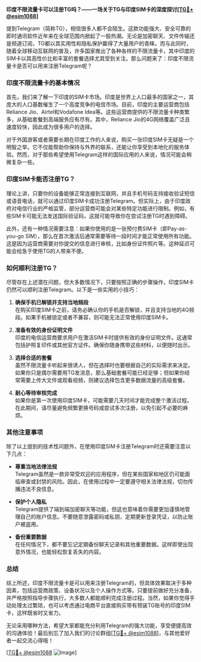 **印度不限流量卡可以注册TG吗？——一场关于TG与印度SIM卡的深度探讨[[TG💪+ @esim1088](https://t.me/s/esim1088)]**

提到Telegram（简称TG），相信很多人都不会陌生。这款功能强大、安全可靠的即时通讯软件近年来在全球范围内掀起了一股热潮。无论是加密聊天、文件传输还是频道订阅，TG都以其实用性和隐私保护赢得了大量用户的青睐。而与此同时，随着全球移动互联网的普及，许多国家推出了各种各样的不限流量卡，其中印度的SIM卡以其高性价比和丰富的套餐选择尤其受到关注。那么问题来了：印度不限流量卡是否可以用来注册Telegram呢？

### **印度不限流量卡的基本情况**

首先，我们来了解一下印度的SIM卡市场。印度是世界上人口最多的国家之一，其庞大的人口基数催生了一个高度竞争的电信市场。目前，印度的主要运营商包括Reliance Jio、Airtel和Vodafone Idea等。这些运营商提供的不限流量卡种类繁多，从基础套餐到高端服务应有尽有。其中，Reliance Jio的4G网络覆盖广泛且速度较快，因此成为很多用户的选择。

对于外国游客或者需要长期在印度工作的人来说，购买一张印度SIM卡无疑是一个明智之举。它不仅能帮助你保持与外界的联系，还能让你享受到本地化的服务体验。然而，对于那些希望使用Telegram这样的国际应用的人来说，情况可能会稍微复杂一些。

### **印度SIM卡能否注册TG？**

理论上讲，只要你的设备能够正常连接到互联网，并且手机号码支持接收验证短信或语音电话，就可以通过印度SIM卡成功注册Telegram。但实际上，由于印度政府对电信行业的严格监管，部分运营商可能会对某些特定功能进行限制。例如，有些SIM卡可能无法发送国际验证码，这就可能导致你在尝试注册TG时遇到障碍。

此外，还有一种情况需要注意：如果你使用的是一张预付费SIM卡（即Pay-as-you-go SIM），那么在首次激活后通常需要等待一段时间才能正常使用所有功能。这是因为运营商需要对你提交的信息进行审核，比如身份证件照片等。这种延迟可能会给急于使用TG的人带来不便。

### **如何顺利注册TG？**

尽管存在上述潜在问题，但大多数情况下，只要按照正确的步骤操作，印度SIM卡仍然可以顺利注册Telegram。以下是一些实用的小技巧：

1. **确保手机已解锁并支持当地频段**  
   在购买印度SIM卡之前，请务必确认你的手机是否解锁，并且支持当地的4G频段。如果手机被锁定或者不兼容，则可能无法正常使用印度SIM卡。

2. **准备有效的身份证明文件**  
   印度的电信运营商要求用户在激活SIM卡时提供有效的身份证明文件。这通常包括护照复印件或其他官方证件。确保你随身携带这些材料，以便随时出示。

3. **选择合适的套餐**  
   虽然不限流量卡听起来很诱人，但在选择时也要根据自己的实际需求来决定。如果你只是偶尔需要用TG发消息，那么基础套餐可能已经足够；但如果你经常需要上传大文件或观看视频，则建议选择包含更多数据流量的高级套餐。

4. **耐心等待审核完成**  
   如果你是第一次使用印度SIM卡，可能需要几天时间才能完成整个激活过程。在此期间，请尽量避免频繁更换号码或尝试多次注册，以免引起不必要的麻烦。

### **其他注意事项**

除了以上提到的技术性问题外，在使用印度SIM卡注册Telegram时还需要注意以下几点：

- **尊重当地法律法规**  
  Telegram虽然是一款非常受欢迎的应用程序，但在某些国家和地区仍可能面临审查或封禁的风险。因此，在使用过程中一定要遵守相关法律法规，切勿传播违法不良信息。

- **保护个人隐私**  
  Telegram提供了端到端加密聊天等功能，但这也意味着你需要更加谨慎地管理自己的账户信息。不要随意泄露密码或私钥，定期更新登录凭证，以防止账户被盗用。

- **备份重要数据**  
  在任何情况下，都不要忘记定期备份聊天记录和其他重要数据。这样即使出现意外情况，也能轻松恢复丢失的内容。

### **总结**

综上所述，印度不限流量卡是可以用来注册Telegram的，但具体效果取决于多种因素，包括运营商政策、设备状况以及个人操作方式等。只要提前做好充分准备，并严格按照指导步骤执行，大多数人都能顺利完成注册过程。当然，如果你觉得手动处理太过繁琐，也可以考虑通过电商平台直接购买带有预装TG账号的印度SIM卡，这样既省时又省力。

无论采用哪种方法，希望大家都能充分利用Telegram的强大功能，享受便捷高效的沟通体验！最后别忘了加入我们的讨论群组[[TG💪+ @esim1088](https://t.me/s/esim1088)]，与其他爱好者一起交流心得哦！

[[TG💪+ @esim1088](https://t.me/s/esim1088) ![Image](https://i.postimg.cc/4NQfJmqS/Snipaste-2025-05-13-00-14-12.png)]